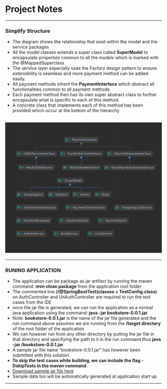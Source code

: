 # Project Notes

---
### Simplify Structure
- The diagram shows the relationship that exist within the model and the service packages
- All the model classes extends a super class called  **SuperModel** to encapsulate properties common to all the models which is marked with the @MappedSuperclass
- The service layer especially uses the Factory design pattern to ensure extensibility is seamless and more payment method can be added easily.
- All payment methods inherit the **PaymentInterface** which abstract all functionalities common to all payment methods
- Each payment method then has its own super abstract class to further encapsulate what is specific to each of this method.
- A concrete class that implements each of this method has been provided which occur at the bottom of the hierarchy

![OpenAI Logo](service_and_model_relationship.png)
---

---
### RUNING APPLICATION
- The application can be package as jar artifact by running the maven command: **mvn clean package** from the application root folder
- The commented line **//@SpringBootTest(classes = TestConfig.class)** on AuthController and UnAuthController are required to run the test cases from the IDE
- once the jar file is generated, we can run the application as a normal java application using the command: **java -jar bookstore-0.0.1.jar**
- Note: **bookstore-0.0.1.jar** is the name of the jar file generated and the run command above assumes we are running from the **/target directory** of the root folder of the application
- We can however run from any other directory by putting the jar file in that directory and specifying the path to it in the run command thus  **java -jar <path-to-jar>/bookstore-0.0.1.jar**
- A sample jar file name "bookstore-0.0.1.jar" has however been submitted with this solution.
- **To skip the test cases while building, we can include the flag -DskipTests in the maven command**
- [Download sample jar file here](https://www.dropbox.com/scl/fi/fe3xfptvfnimsonyphgxu/bookstore-0.0.1.jar?rlkey=fwvyeu5lt8ijvbiwse8kk28am&dl=0)
- Sample data too will be automatically generated at application start up
---
